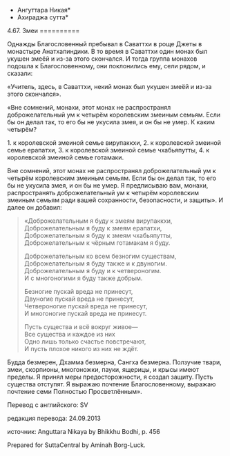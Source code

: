 * Ангуттара Никая*
* Ахираджа сутта*

4\.67\. Змеи
\=\=\=\=\=\=\=\=\=\=

Однажды Благословенный пребывал в Саваттхи в роще Джеты в монастыре Анатхапиндики\. В то время в Саваттхи один монах был укушен змеёй и из\-за этого скончался\. И тогда группа монахов подошла к Благословенному, они поклонились ему, сели рядом, и сказали:

«Учитель, здесь, в Саваттхи, некий монах был укушен змеёй и из\-за этого скончался»\.

«Вне сомнений, монахи, этот монах не распространял доброжелательный ум к четырём королевским змеиным семьям\. Если бы он делал так, то его бы не укусила змея, и он бы не умер\. К каким четырём?

1\. к королевской змеиной семье вирупаккхи,
2\. к королевской змеиной семье ерапатхи,
3\. к королевской змеиной семье чхабьяпутты,
4\. к королевской змеиной семье готамаки\.

Вне сомнений, этот монах не распространял доброжелательный ум к четырём королевским змеиным семьям\. Если бы он делал так, то его бы не укусила змея, и он бы не умер\. Я предписываю вам, монахи, распространять доброжелательный ум к четырём королевским змеиным семьям ради вашей сохранности, безопасности, и защиты»\. И далее он добавил:

> «Доброжелательным я буду к змеям вирупаккхи,  
> Доброжелательным я буду к змеям ерапатхи,  
> Доброжелательным я буду к змеям чхабьяпутты,  
> Доброжелательным к чёрным готамакам я буду\.  
>   
> Доброжелательным ко всем безногим существам,  
> Доброжелательным я буду также и к двуногим\.  
> Доброжелательным я буду и к четвероногим\.  
> И с многоногими я буду также добрым\.  
>   
> Безногие пускай вреда не принесут,  
> Двуногие пускай вреда не принесут,  
> Четвероногие пускай вреда не принесут,  
> И многоногие пускай вреда не принесут\.  
>   
> Пусть существа и всё вокруг живое—  
> Все существа и каждое из них  
> Одно лишь только счастье повстречают,  
> И пусть плохое никого из них не ждёт\.

Будда безмерен, Дхамма безмерна, Сангха безмерна\. Ползучие твари, змеи, скорпионы, многоножки, пауки, ящерицы, и крысы имеют пределы\. Я принял меры предосторожности, я создал защиту\. Пусть существа отступят\. Я выражаю почтение Благословенному, выражаю почтение семи Полностью Просветлённым»\.

Перевод с английского: SV

редакция перевода: 24\.09\.2013

источник: Anguttara Nikaya by Bhikkhu Bodhi, p\. 456

Prepared for SuttaCentral by Aminah Borg\-Luck\.